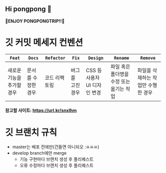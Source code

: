 ## Hi pongpong 👋

🎉<strong>ENJOY PONGPONGTRIP!!</strong>🎉

# 깃 커밋 메세지 컨벤션
|```Feat```|```Docs```|```Refactor```|```Fix```|```Design```|```Rename```|```Remove```|
|-------|-------|--------|-------|-------|-------|-------|
|새로운 기능을 추가할 경우|문서를 수정한 경우|코드 리팩토링|버그를 고친 경우|CSS 등 사용자 UI 디자인 변경|파일 혹은 폴더명을 수정 또는 옮기는 작업|파일을 삭제하는 작업만 수행한 경우|
#### 참고할 사이트: https://url.kr/snxlhm
# 깃 브랜치 규칙
- master는 배포 전에만(건들면 아니되오 :☠☠☠)
- develop branch에만 merge
  - 기능 구현마다 브랜치 생성 후 풀리퀘스트
  - 오류 수정마다 브랜치 생성 후 풀리퀘스트
   
<!--

**Here are some ideas to get you started:**

🙋‍♀️ A short introduction - what is your organization all about?
🌈 Contribution guidelines - how can the community get involved?
👩‍💻 Useful resources - where can the community find your docs? Is there anything else the community should know?
🍿 Fun facts - what does your team eat for breakfast?
🧙 Remember, you can do mighty things with the power of [Markdown](https://docs.github.com/github/writing-on-github/getting-started-with-writing-and-formatting-on-github/basic-writing-and-formatting-syntax)
-->
